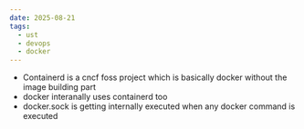 ```yaml
---
date: 2025-08-21
tags:
  - ust
  - devops
  - docker
---
```


- Containerd is a cncf foss project which is basically docker without the image building part 
- docker interanally uses containerd too 
- docker.sock is getting internally executed when any docker command is executed 